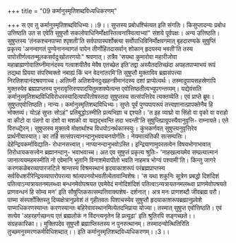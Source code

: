 +++
title = "09 कर्मानुस्मृतिशब्दविध्यधिकरणम्"

+++
स एव तु कर्मानुस्मृतिशब्दविधिभ्यः।।9।। सुप्तस्य प्रबोधश्चिंत्यत इति संगतिः। किसुप्तादन्यः प्रबोध उत्तिष्ठति उत स एवेति सुषुप्तौ सकलोपाधिनिर्मोक्षास्तित्वनास्वित्वाभ्यां" संशये पूर्वपक्षः। अन्य उत्तिष्ठति। सुषुप्तस्य 'तंनकश्चनपाप्मा श्पृशती'ति सर्वपापास्पर्शोक्त्या सर्वोपाधिविनिर्मोक्षवगमात् बृहदारण्यके सुषुप्तिं प्रकृत्त्य 'अनन्वागतं पुण्येनानन्वागतं पापेन तीर्णोहितदासर्वान् शोकान् हृदयस्य भवती'ति तस्य पापोत्तीर्णत्वतन्मूलकसर्वदुःखोतरणयोः" श्रवणात्। तत्रैव 'सयथा कुमारोवा महारीजोवा महाब्राह्मणोवातिघ्नीमानंदस्य गत्वाशयीतैव मेवैष एतच्छेत इति'तद्वा अस्यैतदतिच्छंदा अपहतपाप्माभयं रूपं तद्यथा प्रियया संपरिष्वक्तो नबाह्यं किं चन वेदनांतरमि'ति सुषुप्तौ मुक्ताविव ब्रह्मसंपत्त्या निरतिशयानंदश्रवणाच्च। अतिघ्नी अतिशयेनदुःखहन्त्रीमानंदस्य दशां प्राप्येत्यर्थः। तस्मादुपायसहस्रेणापि मुक्तस्येव ब्रह्मप्राप्तस्य पुनरावृत्तिरुपपादयितुमशक्येत्यन्त एवोत्तिष्ठतीत्यभ्युपगन्तव्यम्। यद्येवंसति कर्मानुस्मृतिशब्दविधिविरोधस्स्यादित्यपरितोषस्तदा सुषुप्तस्य सत्संपत्तिरेव त्यक्तव्येति। एवं प्राप्ते ब्रूमः। सुषुप्तएवोत्तिष्ठति। नान्यः। कर्मानुस्मृतिशब्दविधिभ्यः। सुप्तेः पूर्वं पुण्यपापरूपं तत्त्वज्ञानात्प्रापक्तेनैव हि भोक्तव्यं। योऽहं सुप्तः सोऽहं" प्रतिबुद्धोऽस्मीति प्रत्यभिज्ञा च द्दश्यते। 'त इह व्याघ्रो वा सिंहो वा वृको वा वराहो वा कीटो वा पंतगो वा दंशो वा मशको वा यद्यद्भवन्ति तदा भवन्ती'ति सुषुप्तिप्राग्रूपस्यैवानुवृत्ति- राम्नायते। एते विरुध्द्येरन्। सुषुप्तस्य मुक्तत्वे मोक्षार्थाश्च विधयोऽनर्थकास्स्युः। कुंभकर्णवत् सुषुप्त्यनुवृत्तिरेव प्रार्थनीयास्यात्। का तर्हि सत्संपत्त्यानन्दानुभववचनयोर्गतिः। नेयमात्यंतिकी सत्सम्पत्तिः। देहेन्द्रियकर्माविद्याति- रोधानसत्त्वात्। नाप्यानन्दानुभवोऽस्ति। इन्द्रियाणामुपरतत्वेन विषयभोगाभावात् तिरोधायकसत्त्वेन ब्रह्मानन्दानु- भवाभवाच्च। अत एव सुषुप्तं प्रकृत्य श्रुतिः- 'नाहखल्वयमेव सम्प्रत्यात्मानं जानात्ययमहमस्मीति नो एवेमानि भूतानि विनाशमेवापीतो भवति नाहमत्र भोग्यं पश्यामी'ति। किन्तु जागरे करणकळेबरव्यापारजटिले श्रान्तस्य विश्रमस्थानं हृदयाकाशरूपं परंब्रह्मप्राप्तस्य सर्वविधशरीरेन्द्रियव्यापारोपरत्या श्रांत्यपनयोभवतीत्येतावान्विशेषः। 'स यथा शकुनिः सूत्रेण प्रबद्धो दिशंदिशं पतित्वाऽन्यत्रायतनमलब्ध्वा बन्धनमेवोपश्रयत एवमेवेदं मनोदिशंदिशं पतित्वाऽन्यत्रायतनमलब्ध्वा प्राणमेवोपश्रयते प्राणवन्धनं हि सोम्य मन' इति सौषुप्तिकसत्सम्पत्तिवाक्यशेष- दर्शनात्। अत्र मनः प्राणशब्दौ जीवब्रह्म परौ। पाप्मा संस्पर्शोक्तिस्तु दिव्यक्षेत्रानुप्रवेशं तं गृहीतवतः पिशाचस्येव सुषुप्तौ हृदयाकाशरूपब्रह्मानुप्रवेशे पाप्माधिकरणस्यान्तः करणस्यान्तः बहिरेवावस्थानमित्येतदभिप्राया योज्या। तस्मात् सुषुप्त एवोत्तिष्ठति। एवं सत्येव 'अहरहर्गच्छन्त्य एतं ब्रह्मलोकं न विंदन्त्यनृतेन हि प्रत्यूढा' इति श्रुतिरपि सङ्गच्छते।। संग्रहकारिका।। मुक्तिपदेव सुषुप्तौ ब्रह्माप्तिस्तस्य न पुनरुत्थानम्। तस्मादन्योत्थितिरिति तुच्छमनुस्मरणकर्मविधिशब्दात्।। इति कर्मानुस्मृतिशब्दविध्यधिकरणम्।।3।।